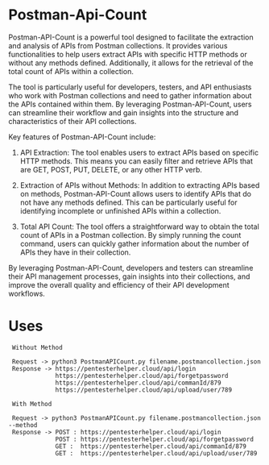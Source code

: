 # Postman-Api-Count

Postman-API-Count is a powerful tool designed to facilitate the extraction and analysis of APIs from Postman collections. It provides various functionalities to help users extract APIs with specific HTTP methods or without any methods defined. Additionally, it allows for the retrieval of the total count of APIs within a collection.

The tool is particularly useful for developers, testers, and API enthusiasts who work with Postman collections and need to gather information about the APIs contained within them. By leveraging Postman-API-Count, users can streamline their workflow and gain insights into the structure and characteristics of their API collections.

Key features of Postman-API-Count include:

1. API Extraction: The tool enables users to extract APIs based on specific HTTP methods. This means you can easily filter and retrieve APIs that are GET, POST, PUT, DELETE, or any other HTTP verb.

2. Extraction of APIs without Methods: In addition to extracting APIs based on methods, Postman-API-Count allows users to identify APIs that do not have any methods defined. This can be particularly useful for identifying incomplete or unfinished APIs within a collection.

3. Total API Count: The tool offers a straightforward way to obtain the total count of APIs in a Postman collection. By simply running the count command, users can quickly gather information about the number of APIs they have in their collection.

By leveraging Postman-API-Count, developers and testers can streamline their API management processes, gain insights into their collections, and improve the overall quality and efficiency of their API development workflows.

# Uses
     Without Method
     
     Request -> python3 PostmanAPICount.py filename.postmancollection.json
     Response -> https://pentesterhelper.cloud/api/login
                 https://pentesterhelper.cloud/api/forgetpassword
                 https://pentesterhelper.cloud/api/commanId/879
                 https://pentesterhelper.cloud/api/upload/user/789
                 
     With Method
     
     Request -> python3 PostmanAPICount.py filename.postmancollection.json --method
     Response -> POST : https://pentesterhelper.cloud/api/login
                 POST : https://pentesterhelper.cloud/api/forgetpassword
                 GET :  https://pentesterhelper.cloud/api/commanId/879
                 GET :  https://pentesterhelper.cloud/api/upload/user/789             
    
    
